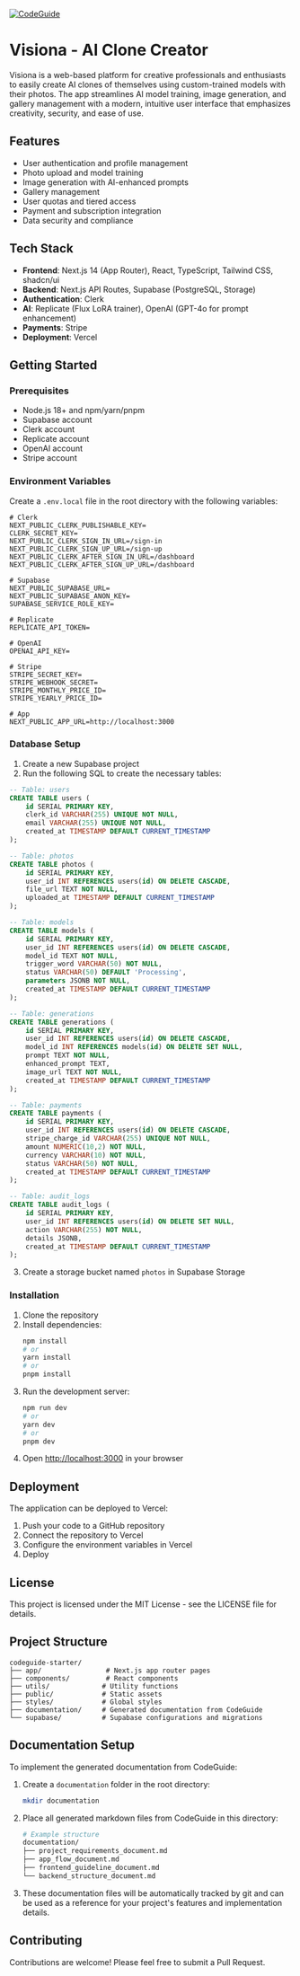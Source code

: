 [![CodeGuide](/codeguide-backdrop.svg)](https://codeguide.dev)


# Visiona - AI Clone Creator

Visiona is a web-based platform for creative professionals and enthusiasts to easily create AI clones of themselves using custom-trained models with their photos. The app streamlines AI model training, image generation, and gallery management with a modern, intuitive user interface that emphasizes creativity, security, and ease of use.

## Features

- User authentication and profile management
- Photo upload and model training
- Image generation with AI-enhanced prompts
- Gallery management
- User quotas and tiered access
- Payment and subscription integration
- Data security and compliance

## Tech Stack

- **Frontend**: Next.js 14 (App Router), React, TypeScript, Tailwind CSS, shadcn/ui
- **Backend**: Next.js API Routes, Supabase (PostgreSQL, Storage)
- **Authentication**: Clerk
- **AI**: Replicate (Flux LoRA trainer), OpenAI (GPT-4o for prompt enhancement)
- **Payments**: Stripe
- **Deployment**: Vercel

## Getting Started

### Prerequisites

- Node.js 18+ and npm/yarn/pnpm
- Supabase account
- Clerk account
- Replicate account
- OpenAI account
- Stripe account

### Environment Variables

Create a `.env.local` file in the root directory with the following variables:

```
# Clerk
NEXT_PUBLIC_CLERK_PUBLISHABLE_KEY=
CLERK_SECRET_KEY=
NEXT_PUBLIC_CLERK_SIGN_IN_URL=/sign-in
NEXT_PUBLIC_CLERK_SIGN_UP_URL=/sign-up
NEXT_PUBLIC_CLERK_AFTER_SIGN_IN_URL=/dashboard
NEXT_PUBLIC_CLERK_AFTER_SIGN_UP_URL=/dashboard

# Supabase
NEXT_PUBLIC_SUPABASE_URL=
NEXT_PUBLIC_SUPABASE_ANON_KEY=
SUPABASE_SERVICE_ROLE_KEY=

# Replicate
REPLICATE_API_TOKEN=

# OpenAI
OPENAI_API_KEY=

# Stripe
STRIPE_SECRET_KEY=
STRIPE_WEBHOOK_SECRET=
STRIPE_MONTHLY_PRICE_ID=
STRIPE_YEARLY_PRICE_ID=

# App
NEXT_PUBLIC_APP_URL=http://localhost:3000
```

### Database Setup

1. Create a new Supabase project
2. Run the following SQL to create the necessary tables:

```sql
-- Table: users
CREATE TABLE users (
    id SERIAL PRIMARY KEY,
    clerk_id VARCHAR(255) UNIQUE NOT NULL,
    email VARCHAR(255) UNIQUE NOT NULL,
    created_at TIMESTAMP DEFAULT CURRENT_TIMESTAMP
);

-- Table: photos
CREATE TABLE photos (
    id SERIAL PRIMARY KEY,
    user_id INT REFERENCES users(id) ON DELETE CASCADE,
    file_url TEXT NOT NULL,
    uploaded_at TIMESTAMP DEFAULT CURRENT_TIMESTAMP
);

-- Table: models
CREATE TABLE models (
    id SERIAL PRIMARY KEY,
    user_id INT REFERENCES users(id) ON DELETE CASCADE,
    model_id TEXT NOT NULL,
    trigger_word VARCHAR(50) NOT NULL,
    status VARCHAR(50) DEFAULT 'Processing',
    parameters JSONB NOT NULL,
    created_at TIMESTAMP DEFAULT CURRENT_TIMESTAMP
);

-- Table: generations
CREATE TABLE generations (
    id SERIAL PRIMARY KEY,
    user_id INT REFERENCES users(id) ON DELETE CASCADE,
    model_id INT REFERENCES models(id) ON DELETE SET NULL,
    prompt TEXT NOT NULL,
    enhanced_prompt TEXT,
    image_url TEXT NOT NULL,
    created_at TIMESTAMP DEFAULT CURRENT_TIMESTAMP
);

-- Table: payments
CREATE TABLE payments (
    id SERIAL PRIMARY KEY,
    user_id INT REFERENCES users(id) ON DELETE CASCADE,
    stripe_charge_id VARCHAR(255) UNIQUE NOT NULL,
    amount NUMERIC(10,2) NOT NULL,
    currency VARCHAR(10) NOT NULL,
    status VARCHAR(50) NOT NULL,
    created_at TIMESTAMP DEFAULT CURRENT_TIMESTAMP
);

-- Table: audit_logs
CREATE TABLE audit_logs (
    id SERIAL PRIMARY KEY,
    user_id INT REFERENCES users(id) ON DELETE SET NULL,
    action VARCHAR(255) NOT NULL,
    details JSONB,
    created_at TIMESTAMP DEFAULT CURRENT_TIMESTAMP
);
```

3. Create a storage bucket named `photos` in Supabase Storage

### Installation

1. Clone the repository
2. Install dependencies:
   ```bash
   npm install
   # or
   yarn install
   # or
   pnpm install
   ```
3. Run the development server:
   ```bash
   npm run dev
   # or
   yarn dev
   # or
   pnpm dev
   ```
4. Open [http://localhost:3000](http://localhost:3000) in your browser

## Deployment

The application can be deployed to Vercel:

1. Push your code to a GitHub repository
2. Connect the repository to Vercel
3. Configure the environment variables in Vercel
4. Deploy

## License

This project is licensed under the MIT License - see the LICENSE file for details.

## Project Structure

```
codeguide-starter/
├── app/                # Next.js app router pages
├── components/         # React components
├── utils/             # Utility functions
├── public/            # Static assets
├── styles/            # Global styles
├── documentation/     # Generated documentation from CodeGuide
└── supabase/          # Supabase configurations and migrations
```

## Documentation Setup

To implement the generated documentation from CodeGuide:

1. Create a `documentation` folder in the root directory:
   ```bash
   mkdir documentation
   ```

2. Place all generated markdown files from CodeGuide in this directory:
   ```bash
   # Example structure
   documentation/
   ├── project_requirements_document.md             
   ├── app_flow_document.md
   ├── frontend_guideline_document.md
   └── backend_structure_document.md
   ```

3. These documentation files will be automatically tracked by git and can be used as a reference for your project's features and implementation details.

## Contributing

Contributions are welcome! Please feel free to submit a Pull Request.
